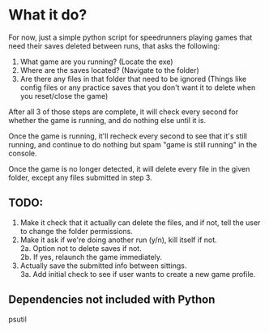 # What it do?

For now, just a simple python script for speedrunners playing games that need their saves deleted between runs, that asks the following:
1. What game are you running? (Locate the exe)
2. Where are the saves located? (Navigate to the folder)
3. Are there any files in that folder that need to be ignored (Things like config files or any practice saves that you don't want it to delete when you reset/close the game)

After all 3 of those steps are complete, it will check every second for whether the game is running, and do nothing else until it is.

Once the game is running, it'll recheck every second to see that it's still running, and continue to do nothing but spam "game is still running" in the console.

Once the game is no longer detected, it will delete every file in the given folder, except any files submitted in step 3.

## TODO: 

1. Make it check that it actually can delete the files, and if not, tell the user to change the folder permissions.  
2. Make it ask if we're doing another run (y/n), kill itself if not.  
2a. Option not to delete saves if not.  
2b. If yes, relaunch the game immediately.  
3. Actually save the submitted info between sittings.  
3a. Add initial check to see if user wants to create a new game profile.  

## Dependencies not included with Python
psutil